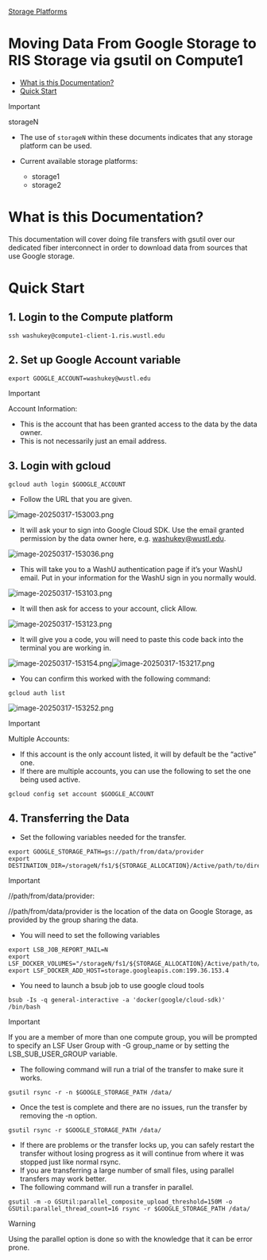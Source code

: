 
[Storage Platforms](../Storage%20Platforms.md)

# Moving Data From Google Storage to RIS Storage via gsutil on Compute1

- [What is this Documentation?](#what-is-this-documentation)
- [Quick Start](#quick-start)

> [!IMPORTANT]
> storageN
>
> - The use of `storageN` within these documents indicates that any storage platform can be used.
> - Current available storage platforms:
>
>   - storage1
>   - storage2

# What is this Documentation?

This documentation will cover doing file transfers with gsutil over our dedicated fiber interconnect in order to download data from sources that use Google storage.

# Quick Start

## 1. Login to the Compute platform

```
ssh washukey@compute1-client-1.ris.wustl.edu
```

## 2. Set up Google Account variable

```
export GOOGLE_ACCOUNT=washukey@wustl.edu
```

> [!IMPORTANT]
> Account Information:
>
> - This is the account that has been granted access to the data by the data owner.
> - This is not necessarily just an email address.

## 3. Login with gcloud

```
gcloud auth login $GOOGLE_ACCOUNT
```

- Follow the URL that you are given.

![image-20250317-153003.png](../../attachments/8fea220a-abb3-41f5-92bd-4a28ad0d9ed3.png)

- It will ask your to sign into Google Cloud SDK. Use the email granted permission by the data owner here, e.g. washukey@wustl.edu.

![image-20250317-153036.png](../../attachments/04b309d4-2e53-4a15-9708-24c5a6c1093a.png)

- This will take you to a WashU authentication page if it’s your WashU email. Put in your information for the WashU sign in you normally would.

![image-20250317-153103.png](../../attachments/de1c7bac-aa50-459e-ab69-04b83f1165c4.png)

- It will then ask for access to your account, click Allow.

![image-20250317-153123.png](../../attachments/55dba1ec-f066-422e-8075-91ace9e1428e.png)

- It will give you a code, you will need to paste this code back into the terminal you are working in.

![image-20250317-153154.png](../../attachments/60f2b1e9-db2c-4514-b351-5e0df7ffc75f.png)![image-20250317-153217.png](../../attachments/3f35233d-3edf-4c36-8bd7-aa16dc61f6c5.png)

- You can confirm this worked with the following command:

```
gcloud auth list
```

![image-20250317-153252.png](../../attachments/3df70d3c-7e00-427a-a1f9-25f8f30fadef.png)
> [!IMPORTANT]
> Multiple Accounts:
>
> - If this account is the only account listed, it will by default be the “active” one.
> - If there are multiple accounts, you can use the following to set the one being used active.
>
> ```
> gcloud config set account $GOOGLE_ACCOUNT
> ```

## 4. Transferring the Data

- Set the following variables needed for the transfer.

```
export GOOGLE_STORAGE_PATH=gs://path/from/data/provider
export DESTINATION_DIR=/storageN/fs1/${STORAGE_ALLOCATION}/Active/path/to/directory
```

> [!IMPORTANT]
> //path/from/data/provider:
>
> //path/from/data/provider is the location of the data on Google Storage, as provided by the group sharing the data.

- You will need to set the following variables

```
export LSB_JOB_REPORT_MAIL=N
export LSF_DOCKER_VOLUMES="/storageN/fs1/${STORAGE_ALLOCATION}/Active/path/to/directory:/data"
export LSF_DOCKER_ADD_HOST=storage.googleapis.com:199.36.153.4
```

- You need to launch a bsub job to use google cloud tools

```
bsub -Is -q general-interactive -a 'docker(google/cloud-sdk)' /bin/bash
```

> [!IMPORTANT]
> If you are a member of more than one compute group, you will be prompted to specify an LSF User Group with -G group\_name or by setting the LSB\_SUB\_USER\_GROUP variable.

- The following command will run a trial of the transfer to make sure it works.

```
gsutil rsync -r -n $GOOGLE_STORAGE_PATH /data/
```

- Once the test is complete and there are no issues, run the transfer by removing the -n option.

```
gsutil rsync -r $GOOGLE_STORAGE_PATH /data/
```

- If there are problems or the transfer locks up, you can safely restart the transfer without losing progress as it will continue from where it was stopped just like normal rsync.
- If you are transferring a large number of small files, using parallel transfers may work better.
- The following command will run a transfer in parallel.

```
gsutil -m -o GSUtil:parallel_composite_upload_threshold=150M -o GSUtil:parallel_thread_count=16 rsync -r $GOOGLE_STORAGE_PATH /data/
```

> [!WARNING]
> Using the parallel option is done so with the knowledge that it can be error prone.
